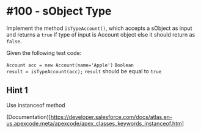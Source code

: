 # #100 - sObject Type

Implement the method <code>isTypeAccount()</code>, which accepts a sObject as input and returns a <code>true</code> if type of input is Account object else it should return as <code>false</code>.

Given the following test code:

<code>Account acc = new Account(name='Apple')</code>
<code>Boolean result = isTypeAccount(acc);</code>
<code>result</code> should be equal to <code>true</code>

## Hint 1
Use instanceof method

(Documentation)[https://developer.salesforce.com/docs/atlas.en-us.apexcode.meta/apexcode/apex_classes_keywords_instanceof.htm]